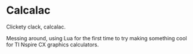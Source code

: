 # Calcalac
Clickety clack, calcalac.

Messing around, using Lua for the first time to try making something cool for TI Nspire CX graphics calculators.